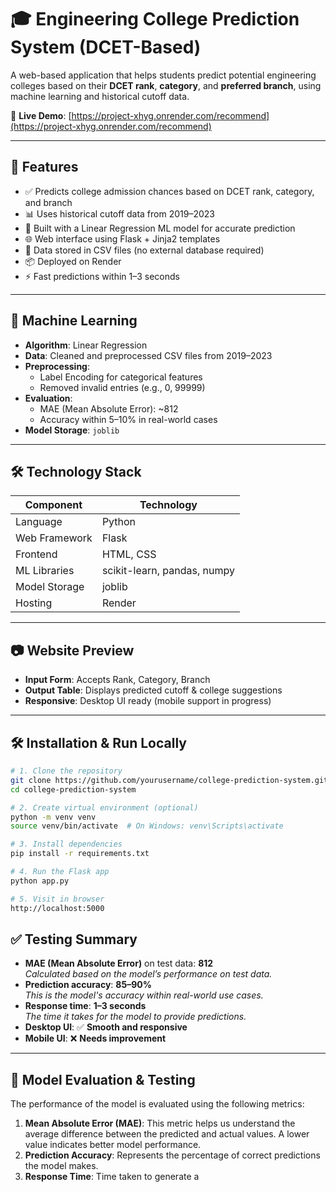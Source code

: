 # 🎓 Engineering College Prediction System (DCET-Based)

A web-based application that helps students predict potential engineering colleges based on their **DCET rank**, **category**, and **preferred branch**, using machine learning and historical cutoff data.

🔗 **Live Demo**: [https://project-xhyg.onrender.com/recommend](https://project-xhyg.onrender.com/recommend)

---

## 🚀 Features

- ✅ Predicts college admission chances based on DCET rank, category, and branch
- 📊 Uses historical cutoff data from 2019–2023
- 🧠 Built with a Linear Regression ML model for accurate prediction
- 🌐 Web interface using Flask + Jinja2 templates
- 📁 Data stored in CSV files (no external database required)
- 📦 Deployed on Render
- ⚡ Fast predictions within 1–3 seconds

---

## 🧠 Machine Learning

- **Algorithm**: Linear Regression  
- **Data**: Cleaned and preprocessed CSV files from 2019–2023  
- **Preprocessing**:
  - Label Encoding for categorical features
  - Removed invalid entries (e.g., 0, 99999)
- **Evaluation**:
  - MAE (Mean Absolute Error): ~812
  - Accuracy within 5–10% in real-world cases
- **Model Storage**: `joblib`

---

## 🛠️ Technology Stack

| Component        | Technology               |
|------------------|---------------------------|
| Language         | Python                    |
| Web Framework    | Flask                     |
| Frontend         | HTML, CSS                 |
| ML Libraries     | scikit-learn, pandas, numpy |
| Model Storage    | joblib                    |
| Hosting          | Render                    |

---

## 📷 Website Preview

- **Input Form**: Accepts Rank, Category, Branch  
- **Output Table**: Displays predicted cutoff & college suggestions  
- **Responsive**: Desktop UI ready (mobile support in progress)

---

## 🛠️ Installation & Run Locally

```bash
# 1. Clone the repository
git clone https://github.com/yourusername/college-prediction-system.git
cd college-prediction-system

# 2. Create virtual environment (optional)
python -m venv venv
source venv/bin/activate  # On Windows: venv\Scripts\activate

# 3. Install dependencies
pip install -r requirements.txt

# 4. Run the Flask app
python app.py

# 5. Visit in browser
http://localhost:5000

```
## ✅ Testing Summary

- **MAE (Mean Absolute Error)** on test data: **812**  
  _Calculated based on the model’s performance on test data._
- **Prediction accuracy**: **85–90%**  
  _This is the model's accuracy within real-world use cases._
- **Response time**: **1–3 seconds**  
  _The time it takes for the model to provide predictions._
- **Desktop UI**: ✅ **Smooth and responsive**
- **Mobile UI**: ❌ **Needs improvement**

---

## 🧪 Model Evaluation & Testing

The performance of the model is evaluated using the following metrics:

1. **Mean Absolute Error (MAE)**: This metric helps us understand the average difference between the predicted and actual values. A lower value indicates better model performance.
2. **Prediction Accuracy**: Represents the percentage of correct predictions the model makes.
3. **Response Time**: Time taken to generate a
